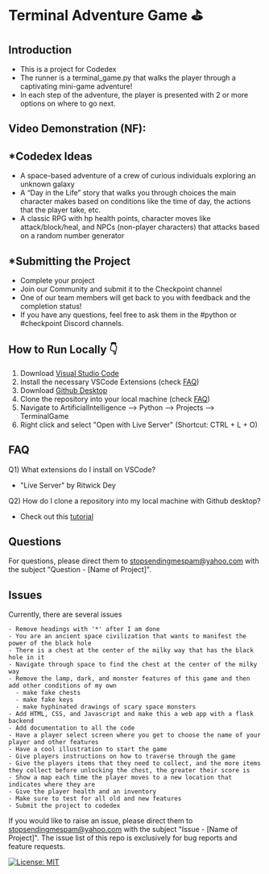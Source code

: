 # Terminal Adventure Game ⛳️

## Introduction
* This is a project for Codedex
* The runner is a terminal_game.py that walks the player through a captivating mini-game adventure!
* In each step of the adventure, the player is presented with 2 or more options on where to go next.

## Video Demonstration (NF):

## *Codedex Ideas
* A space-based adventure of a crew of curious individuals exploring an unknown galaxy
* A “Day in the Life” story that walks you through choices the main character makes based on conditions like the time of day, the actions that the player take, etc.
* A classic RPG with hp health points, character moves like attack/block/heal, and NPCs (non-player characters) that attacks based on a random number generator


## *Submitting the Project
* Complete your project
* Join our Community and submit it to the Checkpoint channel
* One of our team members will get back to you with feedback and the completion status!
* If you have any questions, feel free to ask them in the #python or #checkpoint Discord channels.

## How to Run Locally 👇
1. Download [Visual Studio Code](https://code.visualstudio.com/download)
2. Install the necessary VSCode Extensions (check [FAQ](#faq))
3. Download [Github Desktop](https://desktop.github.com/)
4. Clone the repository into your local machine (check [FAQ](#faq))
5. Navigate to ArtificialIntelligence --> Python --> Projects --> TerminalGame
8. Right click and select "Open with Live Server" (Shortcut: CTRL + L + O)

## FAQ
Q1) What extensions do I install on VSCode? <br>
* "Live Server" by Ritwick Dey

Q2) How do I clone a repository into my local machine with Github desktop? <br>
* Check out this [tutorial](https://www.youtube.com/watch?v=PoZNIbs_wx8)

## Questions
For questions, please direct them to stopsendingmespam@yahoo.com with the subject "Question - [Name of Project]".

## Issues
Currently, there are several issues
```
- Remove headings with '*' after I am done
- You are an ancient space civilization that wants to manifest the power of the black hole
- There is a chest at the center of the milky way that has the black hole in it
- Navigate through space to find the chest at the center of the milky way
- Remove the lamp, dark, and monster features of this game and then add other conditions of my own
  - make fake chests
  - make fake keys
  - make hyphinated drawings of scary space monsters
- Add HTML, CSS, and Javascript and make this a web app with a flask backend
- Add documentation to all the code
- Have a player select screen where you get to choose the name of your player and other features
- Have a cool illustration to start the game
- Give players instructions on how to traverse through the game
- Give the players items that they need to collect, and the more items they collect before unlocking the chest, the greater their score is
- Show a map each time the player moves to a new location that indicates where they are
- Give the player health and an inventory
- Make sure to test for all old and new features
- Submit the project to codedex
```

If you would like to raise an issue, please direct them to stopsendingmespam@yahoo.com with the subject "Issue - [Name of Project]".
The issue list of this repo is exclusively for bug reports and feature requests.

[![License: MIT](https://img.shields.io/badge/License-MIT%202024-orange.svg)](https://opensource.org/license/mit)
